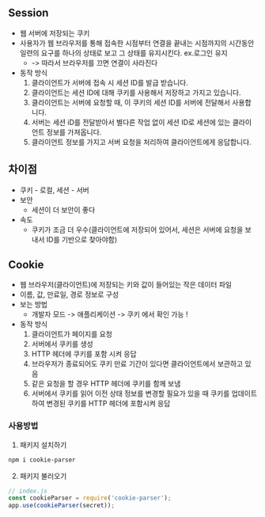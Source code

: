 ## Session
* 웹 서버에 저장되는 쿠키 
* 사용자가 웹 브라우저를 통해 접속한 시점부터 연결을 끝내는 시점까지의 시간동안 일련의 요구를 하나의 상태로 보고 그 상태를 유지시킨다. ex.로그인 유지
    * ->  따라서 브라우저를 끄면 연결이 사라진다 
* 동작 방식 
    1. 클라이언트가 서버에 접속 시 세션 ID를 발급 받습니다.
    2. 클라이언트는 세션 ID에 대해 쿠키를 사용해서 저장하고 가지고 있습니다. 
    3. 클라이언트는 서버에 요청할 때, 이 쿠키의 세션 ID를 서버에 전달해서 사용합니다.
    4. 서버는 세션 iD를 전달받아서 별다른 작업 없이 세션 ID로 세션에 있는 클라이언트 정보를 가져옵니다.
    5. 클라이언트 정보를 가지고 서버 요청을 처리하여 클라이언트에게 응답합니다. 

## 차이점 
* 쿠키 - 로컬, 세션 - 서버 
* 보안 
    * 세션이 더 보안이 좋다
* 속도  
    * 쿠키가 조금 더 우수(클라이언트에 저장되어 있어서, 세션은 서버에 요청을 보내서 ID를 기반으로 찾아야함) 





## Cookie 
* 웹 브라우저(클라이언트)에 저장되는 키와 값이 들어있는 작은 데이터 파일 
* 이름, 값, 만료일, 경로 정보로 구성
* 보는 방법 
    * 개발자 모드 -> 애플리케이션 -> 쿠키 에서 확인 가능 !
* 동작 방식 
    1. 클라이언트가 페이지를 요청
    2. 서버에서 쿠키를 생성
    3. HTTP 헤더에 쿠키를 포함 시켜 응답
    4. 브라우저가 종료되어도 쿠키 만료 기간이 있다면 클라이언트에서 보관하고 있음
    5. 같은 요청을 할 경우 HTTP 헤더에 쿠키를 함께 보냄 
    6. 서버에서 쿠키를 읽어 이전 상태 정보를 변경할 필요가 있을 때 쿠키를 업데이트 하여 변경된 쿠키를 HTTP 헤더에 포함시켜 응답 

### 사용방법
1. 패키지 설치하기 
```bash
npm i cookie-parser
```
2. 패키지 불러오기
```js
// index.js
const cookieParser = require('cookie-parser');
app.use(cookieParser(secret)); 


``` 